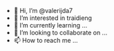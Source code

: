- 👋 Hi, I’m @valerijda7
- 👀 I’m interested in traidieng
- 🌱 I’m currently learning ...
- 💞️ I’m looking to collaborate on ...
- 📫 How to reach me ...

<!---
valerijda7/valerijda7 is a ✨ special ✨ repository because its `README.md` (this file) appears on your GitHub profile.
You can click the Preview link to take a look at your changes.
--->
